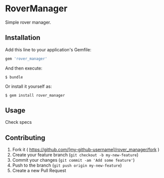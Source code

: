 # RoverManager

Simple rover manager.

## Installation

Add this line to your application's Gemfile:

```ruby
gem 'rover_manager'
```

And then execute:

    $ bundle

Or install it yourself as:

    $ gem install rover_manager

## Usage

Check specs

## Contributing

1. Fork it ( https://github.com/[my-github-username]/rover_manager/fork )
2. Create your feature branch (`git checkout -b my-new-feature`)
3. Commit your changes (`git commit -am 'Add some feature'`)
4. Push to the branch (`git push origin my-new-feature`)
5. Create a new Pull Request
